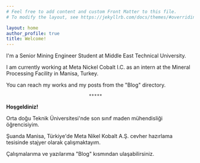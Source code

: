 ```yaml
---
# Feel free to add content and custom Front Matter to this file.
# To modify the layout, see https://jekyllrb.com/docs/themes/#overriding-theme-defaults

layout: home
author_profile: true
title: Welcome!
---
```


I'm a Senior Mining Engineer Student at Middle East Technical University.

I am currently working at Meta Nickel Cobalt I.C. as an intern at the Mineral Processing Facility in Manisa, Turkey. 

You can reach my works and my posts from the "Blog" directory. 

                                   *****
                      
**Hoşgeldiniz!**

Orta doğu Teknik Üniversitesi'nde son sınıf maden mühendisliği öğrencisiyim.

Şuanda Manisa, Türkiye'de Meta Nikel Kobalt A.Ş. cevher hazırlama tesisinde stajyer olarak çalışmaktayım.

Çalışmalarıma ve yazılarıma "Blog" kısmından ulaşabilirsiniz.

